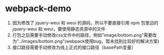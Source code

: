 # webpack-demo
1. 因为修改了 jquery-weui 和 weui 的源码，所以不要直接引用 npm 包里边的 jquery-weui 和 weui，要使用静态资源中的文件
2. 打包之后需要手动修改css文件中的路径，例如"image/bottom.png"需要改为"../images/bottom.png"(webpack使用bug，暂未找到比较好的解决方案)
3. 接口路径需要手动修改为线上正式的接口路径（basePath变量）
